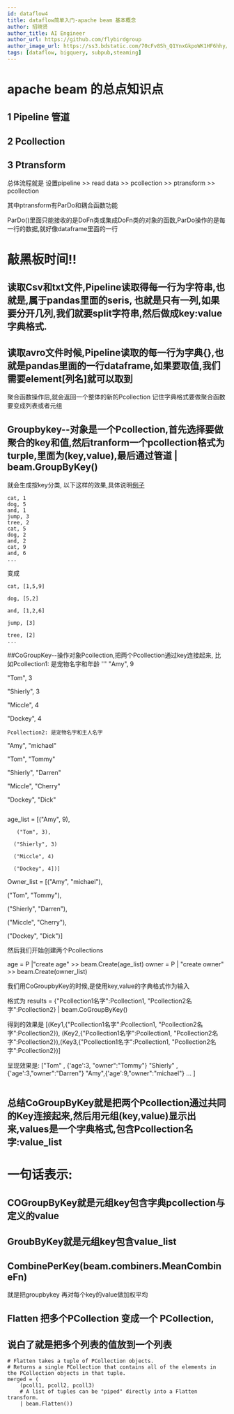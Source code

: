 ```yaml
---
id: dataflow4
title: dataflow简单入门-apache beam 基本概念
author: 招晓贤
author_title: AI Engineer
author_url: https://github.com/flybirdgroup
author_image_url: https://ss3.bdstatic.com/70cFv8Sh_Q1YnxGkpoWK1HF6hhy/it/u=1615738601,1434436036&fm=26&gp=0.jpg
tags: [dataflow, bigquery, subpub,steaming]
---
```


# apache beam 的总点知识点

## 1 Pipeline 管道

## 2 Pcollection

## 3 Ptransform

<!--truncate-->
总体流程就是 设置pipeline >> read data >> pcollection >> ptransform >> pcollection 

其中ptransform有ParDo和耦合函数功能

ParDo()里面只能接收的是DoFn类或集成DoFn类的对象的函数,ParDo操作的是每一行的数据,就好像dataframe里面的一行
# 敲黑板时间!!
## 读取Csv和txt文件,Pipeline读取得每一行为字符串,也就是,属于pandas里面的seris, 也就是只有一列,如果要分开几列,我们就要split字符串,然后做成key:value字典格式.
## 读取avro文件时候,Pipeline读取的每一行为字典{},也就是pandas里面的一行dataframe,如果要取值,我们需要element[列名]就可以取到

聚合函数操作后,就会返回一个整体的新的Pcollection
记住字典格式要做聚合函数要变成列表或者元组
## Groupbykey--对象是一个Pcollection,首先选择要做聚合的key和值,然后tranform一个pcollection格式为turple,里面为(key,value),最后通过管道 | beam.GroupByKey()
就会生成按key分类, 以下这样的效果,具体说明[例子](https://beam.apache.org/documentation/programming-guide/#core-beam-transforms)
```
cat, 1
dog, 5
and, 1
jump, 3
tree, 2
cat, 5
dog, 2
and, 2
cat, 9
and, 6
...
```
变成
```
cat, [1,5,9]

dog, [5,2]

and, [1,2,6]

jump, [3]

tree, [2]               
...
```

##CoGroupKey--操作对象Pcollection,把两个Pcollection通过key连接起来,
比如Pcollection1:  是宠物名字和年龄
'''
"Amy", 9

"Tom", 3

"Shierly", 3

"Miccle", 4

"Dockey", 4
```
Pcollection2: 是宠物名字和主人名字
```
"Amy", "michael"

"Tom", "Tommy"

"Shierly", "Darren"

"Miccle", "Cherry"

"Dockey", "Dick"
```
```
age_list = [("Amy", 9),

       ("Tom", 3),

      ("Shierly", 3)

      ("Miccle", 4)

      ("Dockey", 4])]

Owner_list = [("Amy", "michael"),

("Tom", "Tommy"),

("Shierly", "Darren"),

("Miccle", "Cherry"),

("Dockey", "Dick")]

然后我们开始创建两个Pcollections

age = P |"create age" >> beam.Create(age_list)
owner = P | "create owner" >> beam.Create(owner_list)

我们用CoGroupbyKey的时候,是使用key,value的字典格式作为输入

格式为 results = {"Pcollection1名字":Pcollection1, "Pcollection2名字":Pcollection2} | beam.CoGroupByKey()

得到的效果是 [(Key1,{"Pcollection1名字":Pcollection1, "Pcollection2名字":Pcollection2}), (Key2,{"Pcollection1名字":Pcollection1, "Pcollection2名字":Pcollection2}),(Key3,{"Pcollection1名字":Pcollection1, "Pcollection2名字":Pcollection2})]


呈现效果是:
["Tom" , {'age':3, "owner":"Tommy"}
"Shierly" ,{'age':3,"owner":"Darren"}
"Amy",{'age':9,"owner":"michael"}
...
]
```
```
## 总结CoGroupByKey就是把两个Pcollection通过共同的Key连接起来,然后用元组(key,value)显示出来,values是一个字典格式,包含Pcollection名字:value_list

# 一句话表示: 
## COGroupByKey就是元组key包含字典pcollection与定义的value
## GroubByKey就是元组key包含value_list

## CombinePerKey(beam.combiners.MeanCombineFn)
就是把groupbykey 再对每个key的value做加权平均

## Flatten 把多个PCollection 变成一个 PCollection, 
## 说白了就是把多个列表的值放到一个列表
```
# Flatten takes a tuple of PCollection objects.
# Returns a single PCollection that contains all of the elements in the PCollection objects in that tuple.
merged = (
    (pcoll1, pcoll2, pcoll3)
    # A list of tuples can be "piped" directly into a Flatten transform.
    | beam.Flatten())
```
